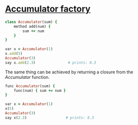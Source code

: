 [1]: https://rosettacode.org/wiki/Accumulator_factory

# [Accumulator factory][1]

```ruby
class Accumulator(sum) {
    method add(num) {
        sum += num
    }
}
 
var x = Accumulator(1)
x.add(5)
Accumulator(3)
say x.add(2.3)               # prints: 8.3
```


The same thing can be achieved by returning a closure from the *Accumulator* function.

```ruby
func Accumulator(sum) {
    func(num) { sum += num }
}
 
var x = Accumulator(1)
x(5)
Accumulator(3)
say x(2.3)                  # prints: 8.3
```
